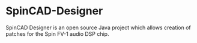 SpinCAD-Designer
================

SpinCAD Designer is an open source Java project which allows creation of patches for the Spin FV-1 audio DSP chip.

